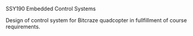 SSY190 Embedded Control Systems


Design of control system for Bitcraze quadcopter in fullfillment of course requirements.
